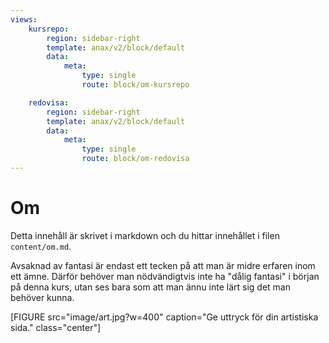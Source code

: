 ```yaml
---
views:
    kursrepo:
        region: sidebar-right
        template: anax/v2/block/default
        data:
            meta:
                type: single
                route: block/om-kursrepo

    redovisa:
        region: sidebar-right
        template: anax/v2/block/default
        data:
            meta:
                type: single
                route: block/om-redovisa
---
```

Om
=========================

Detta innehåll är skrivet i markdown och du hittar innehållet i filen `content/om.md`.

Avsaknad av fantasi är endast ett tecken på att man är midre erfaren inom ett ämne. Därför behöver man nödvändigtvis inte ha "dålig fantasi" i början på denna kurs, utan ses bara som att man ännu inte lärt sig det man behöver kunna.

[FIGURE src="image/art.jpg?w=400" caption="Ge uttryck för din artistiska sida." class="center"]
